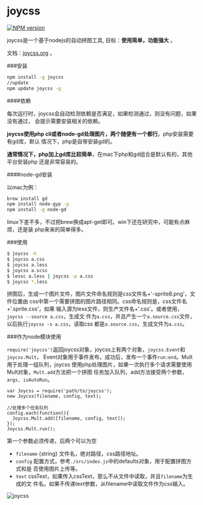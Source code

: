 joycss 
======
[![NPM version](https://badge.fury.io/js/joycss.png)](http://badge.fury.io/js/joycss)

joycss是一个基于nodejs的自动拼图工具, 目标：<strong>使用简单，功能强大</strong> 。

文档：[joycss.org](http://joycss.org) 。

###安装

```sh
npm install -g joycss
//update
npm update joycss -g
```

####依赖

每次运行时，joycss会自动检测依赖是否满足，如果检测通过，则没有问题，如果没有通过，
会提示需要安装相关的依赖。

<strong>joycss使用php cli或者node-gd处理图片，两个随便有一个都行</strong>。php安装需要有gd库，默认
情况下，php是自带安装gd的。

<strong>通常情况下，php加上gd库比较简单</strong>，在mac下php和gd组合是默认有的，其他平台安装php 还是非常容易的。

####node-gd安装

以mac为例：

```sh
brew install gd
npm install node-gyp -g
npm install -g node-gd
```

linux下差不多，不过把brew换成apt-get即可。win下还在研究中，可能有点麻烦，还是装
php来来的简单得多。

###使用

```sh
$ joycss -h
$ joycss a.css
$ joycss a.less
$ joycss a.scss
$ lessc a.less | joycss -p a.css
$ joycss *.less
```

拼图后，生成一个图片文件，图片文件命名规则是css文件名+'-sprite8.png'，文件位置由
css中第一个需要拼图的图片路径相同。css命名规则是，css文件名+'.sprite.css'，如果
输入源为less文件，则生产文件名+'.css'。或者使用，`joycss --source a.css`，生成文
件为`a.css`，并且产生一个`a.source.css`文件，以后执行`joycss -s a.css`，读取css
都是`a.source.css`，生成文件为`a.css`。

###作为node模块使用

`require('joycss')`返回joycss对象，joycss上有两个对象，`joycss.Event`和`joycss.Mult`，
Event对象用于事件发布，成功后，发布一个事件`run:end`。Mult用于处理一组队列，joycss
使用php处理图片，如果一次执行多个请求需要使用Mult对象，`Mult.add`方法把一个拼图
任务加入队列，add方法接受两个参数，`args, isAutoRun`。

```
var Joycss = require('path/to/joycss');
new Joycss(filename, config, text);

//处理多个任务队列
config.each(function(){
  Joycss.Mult.add([filename, config, text]);
});
Joycss.Mult.run();
```

第一个参数必须传递，后两个可以为空

- `filename` {string} 文件名，绝对路径，css路径地址。
- `config` 配置方式，参考`./src/index.js`中的defaults对象，用于配置拼图方式和是
  否使用图片上传等。
- `text` cssText，如果传入cssText，那么不从文件中读取，并且`filename`为生成的文
  件名。如果不传递text参数，从filename中读取文件作为css输入。

![joycss](http://joycss.org/joycss.png)
